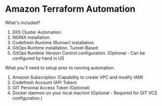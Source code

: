 # Amazon Terraform Automation

What's included?

1. EKS Cluster Automation.
1. NGINX installation.
1. Codefresh Runtime (Runner) installation.
1. GitOps Runtime installation. Tunnel-Based
1. GitOps Runtime Version Control configuration. (Optional - Can be configured by hand in UI)

What you'll need to setup prior to running automation.

1. Amazon Subscription (Capability to create VPC and modify IAM)
1. Codefresh Account (API Token)
1. GIT Personal Access Token (Optional)
1. Docker daemon on your local machint (Optional - Required for GIT VCS configuration.)